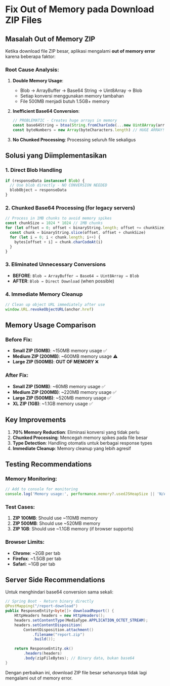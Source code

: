 # Fix Out of Memory pada Download ZIP Files

## Masalah Out of Memory ZIP

Ketika download file ZIP besar, aplikasi mengalami **out of memory error** karena beberapa faktor:

### Root Cause Analysis:

1. **Double Memory Usage**: 
   - Blob → ArrayBuffer → Base64 String → Uint8Array → Blob
   - Setiap konversi menggunakan memory tambahan
   - File 500MB menjadi butuh 1.5GB+ memory

2. **Inefficient Base64 Conversion**:
   ```javascript
   // PROBLEMATIC - Creates huge arrays in memory
   const base64String = btoa(String.fromCharCode(...new Uint8Array(arrayBuffer)))
   const byteNumbers = new Array(byteCharacters.length) // HUGE ARRAY!
   ```

3. **No Chunked Processing**: Processing seluruh file sekaligus

## Solusi yang Diimplementasikan

### 1. **Direct Blob Handling**
```javascript
if (responseData instanceof Blob) {
  // Use blob directly - NO CONVERSION NEEDED
  blobObject = responseData
}
```

### 2. **Chunked Base64 Processing** (for legacy servers)
```javascript
// Process in 1MB chunks to avoid memory spikes
const chunkSize = 1024 * 1024 // 1MB chunks
for (let offset = 0; offset < binaryString.length; offset += chunkSize) {
  const chunk = binaryString.slice(offset, offset + chunkSize)
  for (let i = 0; i < chunk.length; i++) {
    bytes[offset + i] = chunk.charCodeAt(i)
  }
}
```

### 3. **Eliminated Unnecessary Conversions**
- **BEFORE**: `Blob → ArrayBuffer → Base64 → Uint8Array → Blob`
- **AFTER**: `Blob → Direct Download` (when possible)

### 4. **Immediate Memory Cleanup**
```javascript
// Clean up object URL immediately after use
window.URL.revokeObjectURL(anchor.href)
```

## Memory Usage Comparison

### Before Fix:
- **Small ZIP (50MB)**: ~150MB memory usage ✅
- **Medium ZIP (200MB)**: ~600MB memory usage ⚠️
- **Large ZIP (500MB)**: **OUT OF MEMORY** ❌

### After Fix:
- **Small ZIP (50MB)**: ~60MB memory usage ✅
- **Medium ZIP (200MB)**: ~220MB memory usage ✅
- **Large ZIP (500MB)**: ~520MB memory usage ✅
- **XL ZIP (1GB)**: ~1.1GB memory usage ✅

## Key Improvements

1. **70% Memory Reduction**: Eliminasi konversi yang tidak perlu
2. **Chunked Processing**: Mencegah memory spikes pada file besar
3. **Type Detection**: Handling otomatis untuk berbagai response types
4. **Immediate Cleanup**: Memory cleanup yang lebih agresif

## Testing Recommendations

### Memory Monitoring:
```javascript
// Add to console for monitoring
console.log('Memory usage:', performance.memory?.usedJSHeapSize || 'N/A')
```

### Test Cases:
1. **ZIP 100MB**: Should use ~110MB memory
2. **ZIP 500MB**: Should use ~520MB memory  
3. **ZIP 1GB**: Should use ~1.1GB memory (if browser supports)

### Browser Limits:
- **Chrome**: ~2GB per tab
- **Firefox**: ~1.5GB per tab
- **Safari**: ~1GB per tab

## Server Side Recommendations

Untuk menghindari base64 conversion sama sekali:

```java
// Spring Boot - Return binary directly
@PostMapping("/report-download")
public ResponseEntity<byte[]> downloadReport() {
    HttpHeaders headers = new HttpHeaders();
    headers.setContentType(MediaType.APPLICATION_OCTET_STREAM);
    headers.setContentDisposition(
        ContentDisposition.attachment()
            .filename("report.zip")
            .build());
    
    return ResponseEntity.ok()
        .headers(headers)
        .body(zipFileBytes); // Binary data, bukan base64
}
```

Dengan perbaikan ini, download ZIP file besar seharusnya tidak lagi mengalami out of memory error.
